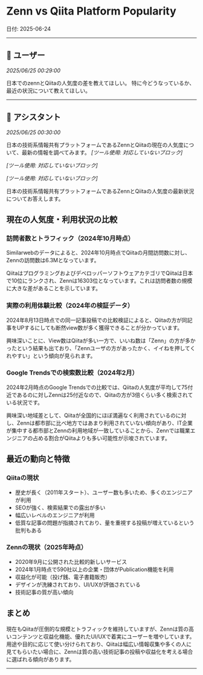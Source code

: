 # Zenn vs Qiita Platform Popularity

日付: 2025-06-24

---

## 👤 ユーザー
*2025/06/25 00:29:00*

日本でのzennとQiitaの人気度の差を教えてほしい。 特に今どうなっているか、最近の状況について教えてほしい。

---

## 🤖 アシスタント
*2025/06/25 00:30:00*

日本の技術系情報共有プラットフォームであるZennとQiitaの現在の人気度について、最新の情報を調べてみます。
*[ツール使用: 対応していないブロック]*


*[ツール使用: 対応していないブロック]*


*[ツール使用: 対応していないブロック]*

日本の技術系情報共有プラットフォームであるZennとQiitaの人気度の最新状況についてお答えします。

## 現在の人気度・利用状況の比較

### 訪問者数とトラフィック（2024年10月時点）

Similarwebのデータによると、2024年10月時点でQiitaの月間訪問数に対し、Zennの訪問数は6.3Mとなっています。

QiitaはプログラミングおよびデベロッパーソフトウェアカテゴリでQiitaは日本で10位にランクされ、Zennは16303位となっています。これは訪問者数の規模に大きな差があることを示しています。

### 実際の利用体験比較（2024年の検証データ）

2024年8月13日時点での同一記事投稿での比較検証によると、Qiitaの方が同記事をUPするにしても断然view数が多く獲得できることが分かっています。

興味深いことに、View数はQiitaが多い一方で、いいね数は「Zenn」の方が多かったという結果も出ており、「Zennユーザの方があったかく、イイねを押してくれやすい」という傾向が見られます。

### Google Trendsでの検索数比較（2024年2月）

2024年2月時点のGoogle Trendsでの比較では、Qiitaの人気度が平均して75付近であるのに対しZennは25付近なので、Qiitaの方が3倍くらい多く検索されている状況です。

興味深い地域差として、Qiitaが全国的にほぼ満遍なく利用されているのに対し、Zennは都市部に比べ地方ではあまり利用されていない傾向があり、IT企業が集中する都市部とZennの利用地域が一致していることから、Zennでは職業エンジニアの占める割合がQiitaよりも多い可能性が示唆されています。

## 最近の動向と特徴

### Qiitaの現状
- 歴史が長く（2011年スタート）、ユーザー数も多いため、多くのエンジニアが利用
- SEOが強く、検索結果での露出が多い
- 幅広いレベルのエンジニアが利用
- 低質な記事の問題が指摘されており、量を重視する投稿が増えているという批判もある

### Zennの現状（2025年時点）
- 2020年9月に公開された比較的新しいサービス
- 2024年1月時点で590社以上の企業・団体がPublication機能を利用
- 収益化が可能（投げ銭、電子書籍販売）
- デザインが洗練されており、UI/UXが評価されている
- 技術記事の質が高い傾向

## まとめ

現在もQiitaが圧倒的な規模とトラフィックを維持していますが、Zennは質の高いコンテンツと収益化機能、優れたUI/UXで着実にユーザーを増やしています。用途や目的に応じて使い分けられており、Qiitaは幅広い情報収集や多くの人に見てもらいたい場合に、Zennは質の高い技術記事の投稿や収益化を考える場合に選ばれる傾向があります。

---
